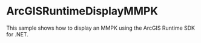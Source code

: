 # ArcGISRuntimeDisplayMMPK
This sample shows how to display an MMPK using the ArcGIS Runtime SDK for .NET.
